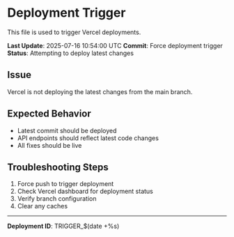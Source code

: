 # Deployment Trigger

This file is used to trigger Vercel deployments.

**Last Update**: 2025-07-16 10:54:00 UTC
**Commit**: Force deployment trigger
**Status**: Attempting to deploy latest changes

## Issue
Vercel is not deploying the latest changes from the main branch.

## Expected Behavior
- Latest commit should be deployed
- API endpoints should reflect latest code changes
- All fixes should be live

## Troubleshooting Steps
1. Force push to trigger deployment
2. Check Vercel dashboard for deployment status
3. Verify branch configuration
4. Clear any caches

---
**Deployment ID**: TRIGGER_$(date +%s)
